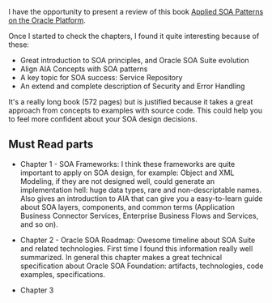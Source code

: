 I have the opportunity to present a review of this book [Applied SOA Patterns on the Oracle Platform](https://www.packtpub.com/application-development/applied-soa-patterns-oracle-platform).

Once I started to check the chapters, I found it quite interesting because of these:

* Great introduction to SOA  principles, and Oracle SOA Suite evolution
* Align AIA Concepts with SOA patterns
* A key topic for SOA success: Service Repository
* An extend and complete description of Security and Error Handling

It's a really long book (572 pages) but is justified because it takes a great approach from concepts to examples with source code. This could help you to feel more confident about your SOA design decisions.

## Must Read parts

* Chapter 1 - SOA Frameworks: I think these frameworks are quite important to apply on SOA design, for example: Object and XML Modeling, if they are not designed well, could generate an implementation hell: huge data types, rare and non-descriptable names. Also gives an introduction to AIA that can give you a easy-to-learn guide about SOA layers, components, and common terms (Application Business Connector Services, Enterprise Business Flows and Services, and so on).

* Chapter 2 - Oracle SOA Roadmap: Owesome timeline about SOA Suite and related technologies. First time I found this information really well summarized. In general this chapter makes a great technical specification about Oracle SOA Foundation: artifacts, technologies, code examples, specifications.

* Chapter 3 
